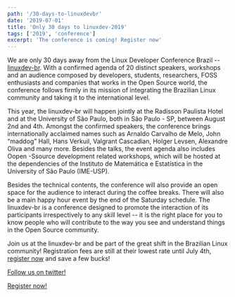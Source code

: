 ```yaml
---
path: '/30-days-to-linuxdevbr'
date: '2019-07-01'
title: 'Only 30 days to linuxdev-2019'
tags: ['2019', 'conference']
excerpt: 'The conference is coming! Register now'
---
```


We are only 30 days away from the Linux Developer Conference Brazil -- [linuxdev-br](https://linuxdev-br.net/).
With a confirmed agenda of 20 distinct speakers, workshops and an audience
composed by developers, students, researchers, FOSS enthusiasts and companies
that works in the Open Source world, the conference follows firmly in its mission
of integrating the Brazilian Linux community and taking it to the international level.

This year, the linuxdev-br will happen jointly at the Radisson Paulista Hotel
and at the University of São Paulo, both in São Paulo - SP, between August 2nd
and 4th. Amongst the confirmed speakers, the conference brings internationally
acclaimed names such as Arnaldo Carvalho de Melo, John “maddog” Hall, Hans
Verkuil, Valgrant Cascadian, Holger Levsen, Alexandre Oliva and many more.
Besides the talks, the event agenda also includes Oopen -Ssource development
related workshops, which will be hosted at the dependencies of the Instituto de
Matemática e Estatística in the University of São Paulo (IME-USP).

Besides the technical contents, the conference will also provide an open space
for the audience to interact during the coffee breaks. There will also be a main
happy hour event by the end of the Saturday schedule. The linuxdev-br is a
conference designed to promote the interaction of its participants irrespectively
to any skill level -- it is the right place for you to know people who will
contribute to the way you see and understand things in the Open Source community.

Join us at the linuxdev-br and be part of the great shift in the Brazilian
Linux community! Registration fees are still at their lowest rate until July 4th,
[register now](https://www.eventbrite.com.br/e/linuxdev-br-2019-registration-59091462154?ref=ebtn) and save a few bucks!

[Follow us on twitter!](https://twitter.com/linuxdevbr)

[Register now!](https://www.eventbrite.com.br/e/linuxdev-br-2019-registration-59091462154?ref=ebtn)
